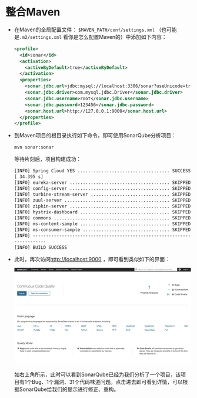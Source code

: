 # 整合Maven

* 在Maven的全局配置文件： `$MAVEN_PATH/conf/settings.xml` （也可能是`.m2/settings.xml` 看你是怎么配置Maven的）中添加如下内容：

  ```xml
  <profile>
    <id>sonar</id>
    <activation>
      <activeByDefault>true</activeByDefault>
    </activation>
    <properties>
      <sonar.jdbc.url>jdbc:mysql://localhost:3306/sonar?useUnicode=true</sonar.jdbc.url>
      <sonar.jdbc.driver>com.mysql.jdbc.Driver</sonar.jdbc.driver>
      <sonar.jdbc.username>root</sonar.jdbc.username>
      <sonar.jdbc.password>123456</sonar.jdbc.password>
      <sonar.host.url>http://127.0.0.1:9000</sonar.host.url>
    </properties>
  </profile>
  ```

* 到Maven项目的根目录执行如下命令，即可使用SonarQube分析项目：

  ```shell
  mvn sonar:sonar
  ```
  等待片刻后，项目构建成功：

  ```
  [INFO] Spring Cloud YES ................................... SUCCESS [ 34.395 s]
  [INFO] eureka-server ...................................... SKIPPED
  [INFO] config-server ...................................... SKIPPED
  [INFO] turbine-stream-server .............................. SKIPPED
  [INFO] zuul-server ........................................ SKIPPED
  [INFO] zipkin-server ...................................... SKIPPED
  [INFO] hystrix-dashboard .................................. SKIPPED
  [INFO] commons ............................................ SKIPPED
  [INFO] ms-content-sample .................................. SKIPPED
  [INFO] ms-consumer-sample ................................. SKIPPED
  [INFO] ------------------------------------------------------------------------
  [INFO] BUILD SUCCESS
  ```

* 此时，再次访问<http://localhost:9000> ，即可看到类似如下的界面：

  ![](images/sonar-main-page2.png)

  如右上角所示，此时可以看到SonarQube已经为我们分析了一个项目，该项目有1个Bug、1个漏洞、31个代码味道问题。点击进去即可看到详情，可以根据SonarQube给我们的提示进行修正、重构。